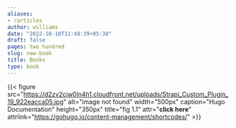 ```yaml
---
aliases:
- /articles
author: williams
date: "2022-10-10T11:48:39+05:30"
draft: false
pages: two hundred
slug: new-book
title: Books
type: book
---
```

{{< figure src="https://d2zv2ciw0ln4h1.cloudfront.net/uploads/Strapi_Custom_Plugin_19_922eacca05.jpg" 
alt="image not found" width="500px" 
caption="Hugo Documentation" height="350px" title="fig 1.1" attr="**click here**" attrlink="https://gohugo.io/content-management/shortcodes/" >}}
